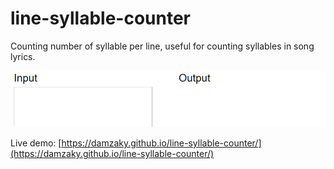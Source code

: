 # line-syllable-counter
Counting number of syllable per line, useful for counting syllables in song lyrics.

![Syllable Counter](preview.gif)

Live demo: [https://damzaky.github.io/line-syllable-counter/](https://damzaky.github.io/line-syllable-counter/)
